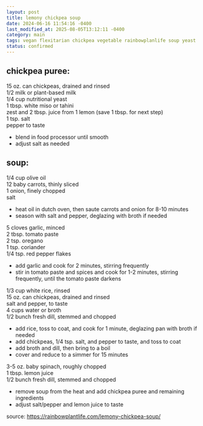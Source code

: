 ```yaml
---
layout: post
title: lemony chickpea soup
date: 2024-06-16 11:54:16 -0400
last_modified_at: 2025-08-05T13:12:11 -0400
category: main
tags: vegan flexitarian chickpea vegetable rainbowplanlife soup yeast
status: confirmed
---
```


## chickpea puree:

15 oz. can chickpeas, drained and rinsed  
1/2 milk or plant-based milk  
1/4 cup nutritional yeast  
1 tbsp. white miso or tahini  
zest and 2 tbsp. juice from 1 lemon (save 1 tbsp. for next step)  
1 tsp. salt  
pepper to taste  
* blend in food processor until smooth
* adjust salt as needed

## soup:

1/4 cup olive oil  
12 baby carrots, thinly sliced  
1 onion, finely chopped  
salt  
* heat oil in dutch oven, then saute carrots and onion for 8-10 minutes
* season with salt and pepper, deglazing with broth if needed

5 cloves garlic, minced  
2 tbsp. tomato paste  
2 tsp. oregano  
1 tsp. coriander  
1/4 tsp. red pepper flakes  
* add garlic and cook for 2 minutes, stirring frequently
* stir in tomato paste and spices and cook for 1-2 minutes, stirring frequently,
  until the tomato paste darkens

1/3 cup white rice, rinsed  
15 oz. can chickpeas, drained and rinsed  
salt and pepper, to taste  
4 cups water or broth  
1/2 bunch fresh dill, stemmed and chopped  
* add rice, toss to coat, and cook for 1 minute, deglazing pan with broth if needed
* add chickpeas, 1/4 tsp. salt, and pepper to taste, and toss to coat
* add broth and dill, then bring to a boil
* cover and reduce to a simmer for 15 minutes

3-5 oz. baby spinach, roughly chopped  
1 tbsp. lemon juice  
1/2 bunch fresh dill, stemmed and chopped  
* remove soup from the heat and add chickpea puree and remaining ingredients
* adjust salt/pepper and lemon juice to taste

source: <https://rainbowplantlife.com/lemony-chickpea-soup/>
